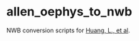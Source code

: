 # allen_oephys_to_nwb

NWB conversion scripts for [Huang, L., et al](https://www.biorxiv.org/content/10.1101/788802v2.full).
